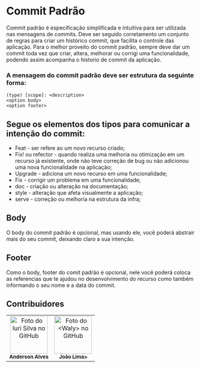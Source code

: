 # Commit Padrão

Commit padrão é especificação simplificada e intuitiva para ser utilizada nas mensagens de commits. Deve ser seguido corretamento um conjunto de regras para criar um histórico commit, que facilita o controle das aplicação.
Para o melhor proveito do commit padrão, sempre deve dar um commit toda vez que criar, altera, melhorar ou corrigi uma funcionalidade, podendo assim acompanha o historio de commit da aplicação.

### A mensagem do commit padrão deve ser estrutura da seguinte forma:

```
(type) [scope]: <description>
<option body>
<option footer>
```

## Segue os elementos dos tipos para comunicar a intenção do commit:

- Feat - ser refere ao um novo recurso criado;
- Fix! ou refector - quando realiza uma melhoria ou otimização em um recurso já existente, onde não teve correção de bug ou não adicionou uma nova funcionalidade na aplicação;
- Upgrade - adiciona um novo recurso em uma funcionalidade;
- Fix - corrigir um problema em uma funcionalidade;
- doc - criação ou alteração na documentação;
- style - alteração que afeta visualmente a aplicação;
- serve - correção ou melhoria na estrutura da infra;

## Body

O body do commit padrão é opcional, mas usando ele, você poderá abstrair mais do seu commit, deixando claro a sua intenção.

## Footer

Como o body, footer do comit padrão é opcional, nele você poderá coloca as referencias que te ajudou no desenvolvimento do recurso como também informando o seu nome e a data do commit.

## Contribuidores

<table>
  <tr>
    <td align="center">
      <a href="https://github.com/AndersonAlvesCoelho">
        <img src="https://avatars.githubusercontent.com/u/42191435?s=400&u=14a4fd73dd9d504ec61b5e182bd3ddecdc38df9b&v=4" width="100px;" alt="Foto do Iuri Silva no GitHub"/><br>
        <sub>
          <b>Anderson Alves</b>
        </sub>
      </a>
    </td>
    <td align="center">
      <a href="https://github.com/jaolima">
        <img src="https://avatars.githubusercontent.com/u/28896810?v=4" width="100px;" alt="Foto do <Waly> no GitHub"/><br>
        <sub>
          <b>João Lima></b>
        </sub>
      </a><br>
    </td>
  </tr>
</table>
